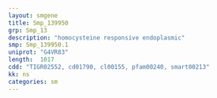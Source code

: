 ```yaml
---
layout: smgene
title: Smp_139950
grp: Smp_13
description: "homocysteine responsive endoplasmic"
smp: Smp_139950.1
uniprot: "G4VR83"
length:  1017
cdd: "TIGR02552, cd01790, cl00155, pfam00240, smart00213"
kk: ns
categories: sm
---
```

